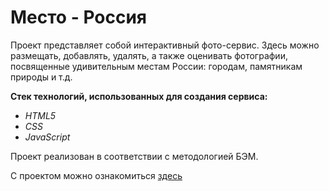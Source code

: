# **Место - Россия**

Проект представляет собой интерактивный фото-сервис. Здесь можно размещать, добавлять, удалять, а также оценивать фотографии, посвященные удивительным местам России: городам, памятникам природы и т.д.

**Стек технологий, использованных для создания сервиса:**
* *HTML5*
* *CSS*
* *JavaScript*

Проект реализован в соответствии с методологией БЭМ.

С проектом можно ознакомиться [здесь](https://valeriyakolobova.github.io/mesto/index.html)
